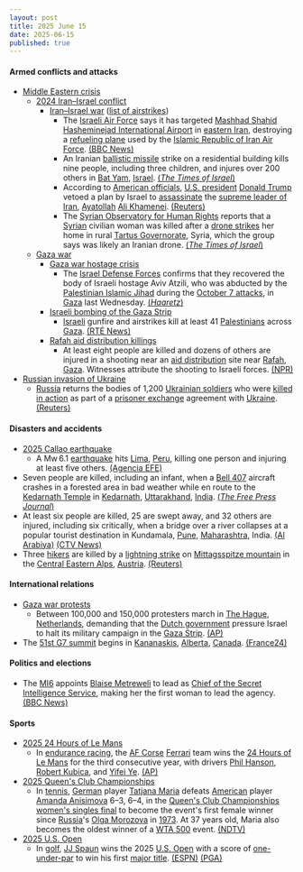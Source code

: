 ```yaml
---
layout: post
title: 2025 June 15
date: 2025-06-15
published: true
---
```



#### Armed conflicts and attacks

* [Middle Eastern crisis](https://en.wikipedia.org/wiki/Middle_Eastern_crisis_%282023%E2%80%93present%29 "Middle Eastern crisis (2023–present)")
  * [2024 Iran–Israel conflict](https://en.wikipedia.org/wiki/2024_Iran%E2%80%93Israel_conflict "2024 Iran–Israel conflict")
    * [Iran–Israel war](https://en.wikipedia.org/wiki/Iran%E2%80%93Israel_war "Iran–Israel war") ([list of airstrikes](https://en.wikipedia.org/wiki/List_of_airstrikes_during_the_Iran%E2%80%93Israel_War "List of airstrikes during the Iran–Israel War"))
      * The [Israeli Air Force](https://en.wikipedia.org/wiki/Israeli_Air_Force "Israeli Air Force") says it has targeted [Mashhad Shahid Hasheminejad International Airport](https://en.wikipedia.org/wiki/Mashhad_Shahid_Hasheminejad_International_Airport "Mashhad Shahid Hasheminejad International Airport") in [eastern Iran](https://en.wikipedia.org/wiki/Eastern_Iran "Eastern Iran"), destroying a [refueling plane](https://en.wikipedia.org/wiki/Aerial_refueling "Aerial refueling") used by the [Islamic Republic of Iran Air Force](https://en.wikipedia.org/wiki/Islamic_Republic_of_Iran_Air_Force "Islamic Republic of Iran Air Force"). [(BBC News)](https://www.bbc.co.uk/news/live/c2kqkd03xn5t)
      * An Iranian [ballistic missile](https://en.wikipedia.org/wiki/Ballistic_missile "Ballistic missile") strike on a residential building kills nine people, including three children, and injures over 200 others in [Bat Yam](https://en.wikipedia.org/wiki/Bat_Yam "Bat Yam"), [Israel](https://en.wikipedia.org/wiki/Israel "Israel"). [(*The Times of Israel*)](https://www.timesofisrael.com/6-dead-including-2-children-in-iranian-missile-strike-on-bat-yam-apartment-building/)
      * According to [American officials](https://en.wikipedia.org/wiki/United_States_government "United States government"), [U.S. president](https://en.wikipedia.org/wiki/President_of_the_United_States "President of the United States") [Donald Trump](https://en.wikipedia.org/wiki/Donald_Trump "Donald Trump") vetoed a plan by Israel to [assassinate](https://en.wikipedia.org/wiki/Assassination "Assassination") the [supreme leader of Iran](https://en.wikipedia.org/wiki/Supreme_leader_of_Iran "Supreme leader of Iran"), [Ayatollah](https://en.wikipedia.org/wiki/Ayatollah "Ayatollah") [Ali Khamenei](https://en.wikipedia.org/wiki/Ali_Khamenei "Ali Khamenei"). [(Reuters)](https://www.reuters.com/world/middle-east/trump-vetoed-an-israeli-plan-kill-irans-supreme-leader-us-officials-say-2025-06-15/)
      * The [Syrian Observatory for Human Rights](https://en.wikipedia.org/wiki/Syrian_Observatory_for_Human_Rights "Syrian Observatory for Human Rights") reports that a [Syrian](https://en.wikipedia.org/wiki/Syria "Syria") civilian woman was killed after a [drone strikes](https://en.wikipedia.org/wiki/Drone_warfare "Drone warfare") her home in rural [Tartus Governorate](https://en.wikipedia.org/wiki/Tartus_Governorate "Tartus Governorate"), Syria, which the group says was likely an Iranian drone. [(*The Times of Israel*)](https://www.timesofisrael.com/liveblog_entry/rights-group-says-woman-killed-in-western-syria-likely-by-iranian-drone/)
  * [Gaza war](https://en.wikipedia.org/wiki/Gaza_war "Gaza war")
    * [Gaza war hostage crisis](https://en.wikipedia.org/wiki/Gaza_war_hostage_crisis "Gaza war hostage crisis")
      * The [Israel Defense Forces](https://en.wikipedia.org/wiki/Israel_Defense_Forces "Israel Defense Forces") confirms that they recovered the body of Israeli hostage Aviv Atzili, who was abducted by the [Palestinian Islamic Jihad](https://en.wikipedia.org/wiki/Palestinian_Islamic_Jihad "Palestinian Islamic Jihad") during the [October 7 attacks](https://en.wikipedia.org/wiki/October_7_attacks "October 7 attacks"), in [Gaza](https://en.wikipedia.org/wiki/Gaza_Strip "Gaza Strip") last Wednesday. [(*Haaretz*)](https://www.haaretz.com/israel-news/2025-06-15/ty-article/.premium/body-of-israeli-hostage-aviv-atzili-recovered-from-gaza-last-week-idf-confirms/00000197-631b-db73-aff7-7b5f32cc0000)
    * [Israeli bombing of the Gaza Strip](https://en.wikipedia.org/wiki/Israeli_bombing_of_the_Gaza_Strip "Israeli bombing of the Gaza Strip")
      * [Israeli](https://en.wikipedia.org/wiki/Israel "Israel") gunfire and airstrikes kill at least 41 [Palestinians](https://en.wikipedia.org/wiki/Palestinians "Palestinians") across [Gaza](https://en.wikipedia.org/wiki/Gaza_Strip "Gaza Strip"). [(RTÉ News)](https://www.rte.ie/news/middle-east/2025/0615/1518606-israel-gaza-strikes/)
    * [Rafah aid distribution killings](https://en.wikipedia.org/wiki/Rafah_aid_distribution_killings "Rafah aid distribution killings")
      * At least eight people are killed and dozens of others are injured in a shooting near an [aid distribution](https://en.wikipedia.org/wiki/Humanitarian_aid "Humanitarian aid") site near [Rafah](https://en.wikipedia.org/wiki/Rafah "Rafah"), [Gaza](https://en.wikipedia.org/wiki/Gaza_Strip "Gaza Strip"). Witnesses attribute the shooting to Israeli forces. [(NPR)](https://www.npr.org/2025/06/15/nx-s1-5434274/at-least-8-dead-in-shooting-near-israeli-and-us-supported-aid-sites-in-gaza)
* [Russian invasion of Ukraine](https://en.wikipedia.org/wiki/Russian_invasion_of_Ukraine "Russian invasion of Ukraine")
  * [Russia](https://en.wikipedia.org/wiki/Russia "Russia") returns the bodies of 1,200 [Ukrainian soldiers](https://en.wikipedia.org/wiki/Armed_Forces_of_Ukraine "Armed Forces of Ukraine") who were [killed in action](https://en.wikipedia.org/wiki/Killed_in_action "Killed in action") as part of a [prisoner exchange](https://en.wikipedia.org/wiki/Prisoner_exchange "Prisoner exchange") agreement with [Ukraine](https://en.wikipedia.org/wiki/Ukraine "Ukraine"). [(Reuters)](https://www.reuters.com/world/europe/russia-has-handed-over-another-1200-bodies-ukrainian-soldiers-russian-state-news-2025-06-15/)

#### Disasters and accidents

* [2025 Callao earthquake](https://en.wikipedia.org/wiki/2025_Callao_earthquake "2025 Callao earthquake")
  * A Mw 6.1 [earthquake](https://en.wikipedia.org/wiki/Earthquake "Earthquake") hits [Lima](https://en.wikipedia.org/wiki/Lima "Lima"), [Peru](https://en.wikipedia.org/wiki/Peru "Peru"), killing one person and injuring at least five others. [(Agencia EFE)](https://efe.com/mundo/2025-06-15/peru-terremoto-lima-callao/)
* Seven people are killed, including an infant, when a [Bell 407](https://en.wikipedia.org/wiki/Bell_407 "Bell 407") aircraft crashes in a forested area in bad weather while en route to the [Kedarnath Temple](https://en.wikipedia.org/wiki/Kedarnath_Temple "Kedarnath Temple") in [Kedarnath](https://en.wikipedia.org/wiki/Kedarnath "Kedarnath"), [Uttarakhand](https://en.wikipedia.org/wiki/Uttarakhand "Uttarakhand"), [India](https://en.wikipedia.org/wiki/India "India"). [(*The Free Press Journal*)](https://www.freepressjournal.in/india/uttarakhand-helicopter-crash-7-killed-including-infant-as-chopper-crashes-near-kedarnath-route-terrifying-visuals-surface)
* At least six people are killed, 25 are swept away, and 32 others are injured, including six critically, when a bridge over a river collapses at a popular tourist destination in Kundamala, [Pune](https://en.wikipedia.org/wiki/Pune "Pune"), [Maharashtra](https://en.wikipedia.org/wiki/Maharashtra "Maharashtra"), India. [(Al Arabiya)](https://english.alarabiya.net/News/world/2025/06/15/six-killed-25-swept-away-after-bridge-collapse-in-india-s-pune) [(CTV News)](https://www.ctvnews.ca/world/article/2-killed-and-32-injured-after-a-bridge-collapses-at-a-tourist-destination-in-western-india/)
* Three [hikers](https://en.wikipedia.org/wiki/Hiking "Hiking") are killed by a [lightning strike](https://en.wikipedia.org/wiki/Lightning_strike "Lightning strike") on [Mittagsspitze mountain](https://en.wikipedia.org/wiki/Tschaggunser_Mittagspitze "Tschaggunser Mittagspitze") in the [Central Eastern Alps](https://en.wikipedia.org/wiki/Central_Eastern_Alps "Central Eastern Alps"), [Austria](https://en.wikipedia.org/wiki/Austria "Austria"). [(Reuters)](https://www.reuters.com/world/three-hikers-killed-by-lightning-strike-austrian-alps-2025-06-16/)

#### International relations

* [Gaza war protests](https://en.wikipedia.org/wiki/Gaza_war_protests "Gaza war protests")
  * Between 100,000 and 150,000 protesters march in [The Hague](https://en.wikipedia.org/wiki/The_Hague "The Hague"), [Netherlands](https://en.wikipedia.org/wiki/Netherlands "Netherlands"), demanding that the [Dutch government](https://en.wikipedia.org/wiki/Dutch_government "Dutch government") pressure Israel to halt its military campaign in the [Gaza Strip](https://en.wikipedia.org/wiki/Gaza_Strip "Gaza Strip"). [(AP)](https://apnews.com/article/netherlands-gaza-protest-hague-israel-4976ec568e1b61ad80fd5ab53df5871e)
* The [51st G7 summit](https://en.wikipedia.org/wiki/51st_G7_summit "51st G7 summit") begins in [Kananaskis](https://en.wikipedia.org/wiki/Kananaskis_Improvement_District "Kananaskis Improvement District"), [Alberta](https://en.wikipedia.org/wiki/Alberta "Alberta"), [Canada](https://en.wikipedia.org/wiki/Canada "Canada"). [(France24)](https://www.france24.com/en/americas/20250616-g7-leaders-canada-mideast-tariffs)

#### Politics and elections

* The [MI6](https://en.wikipedia.org/wiki/MI6 "MI6") appoints [Blaise Metreweli](https://en.wikipedia.org/wiki/Blaise_Metreweli "Blaise Metreweli") to lead as [Chief of the Secret Intelligence Service](https://en.wikipedia.org/wiki/Chief_of_the_Secret_Intelligence_Service "Chief of the Secret Intelligence Service"), making her the first woman to lead the agency. [(BBC News)](https://www.bbc.com/news/articles/czxyx04dv1wo)

#### Sports

* [2025 24 Hours of Le Mans](https://en.wikipedia.org/wiki/2025_24_Hours_of_Le_Mans "2025 24 Hours of Le Mans")
  * In [endurance racing](https://en.wikipedia.org/wiki/Endurance_racing_%28motorsport%29 "Endurance racing (motorsport)"), the [AF Corse](https://en.wikipedia.org/wiki/AF_Corse "AF Corse") [Ferrari](https://en.wikipedia.org/wiki/Ferrari "Ferrari") team wins the [24 Hours of Le Mans](https://en.wikipedia.org/wiki/24_Hours_of_Le_Mans "24 Hours of Le Mans") for the third consecutive year, with drivers [Phil Hanson](https://en.wikipedia.org/wiki/Phil_Hanson_%28racing_driver%29 "Phil Hanson (racing driver)"), [Robert Kubica](https://en.wikipedia.org/wiki/Robert_Kubica "Robert Kubica"), and [Yifei Ye](https://en.wikipedia.org/wiki/Yifei_Ye "Yifei Ye"). [(AP)](https://apnews.com/article/le-mans-ferrari-24-hours-robert-kubica-affc5f1389e85c7bcf4d0d8a794caffb)
* [2025 Queen's Club Championships](https://en.wikipedia.org/wiki/2025_Queen%27s_Club_Championships "2025 Queen's Club Championships")
  * In [tennis](https://en.wikipedia.org/wiki/Tennis "Tennis"), [German](https://en.wikipedia.org/wiki/Tennis_in_Germany "Tennis in Germany") player [Tatjana Maria](https://en.wikipedia.org/wiki/Tatjana_Maria "Tatjana Maria") defeats [American](https://en.wikipedia.org/wiki/Tennis_in_the_United_States "Tennis in the United States") player [Amanda Anisimova](https://en.wikipedia.org/wiki/Amanda_Anisimova "Amanda Anisimova") 6–3, 6–4, in the [Queen's Club Championships](https://en.wikipedia.org/wiki/Queen%27s_Club_Championships "Queen's Club Championships") [women's singles final](https://en.wikipedia.org/wiki/2025_Queen%27s_Club_Championships_%E2%80%93_Women%27s_singles "2025 Queen's Club Championships – Women's singles") to become the event's first female winner since [Russia](https://en.wikipedia.org/wiki/Tennis_in_Russia "Tennis in Russia")'s [Olga Morozova](https://en.wikipedia.org/wiki/Olga_Morozova "Olga Morozova") in [1973](https://en.wikipedia.org/wiki/1973_Queen%27s_Club_Championships "1973 Queen's Club Championships"). At 37 years old, Maria also becomes the oldest winner of a [WTA 500](https://en.wikipedia.org/wiki/WTA_500_tournaments "WTA 500 tournaments") event. [(NDTV)](https://sports.ndtv.com/tennis/qualifier-tatjana-maria-completes-fairytale-run-to-queens-title-8675525)
* [2025 U.S. Open](https://en.wikipedia.org/wiki/2025_U.S._Open_%28golf%29 "2025 U.S. Open (golf)")
  * In [golf](https://en.wikipedia.org/wiki/Golf "Golf"), [JJ Spaun](https://en.wikipedia.org/wiki/JJ_Spaun "JJ Spaun") wins the 2025 [U.S. Open](https://en.wikipedia.org/wiki/U.S._Open_%28golf%29 "U.S. Open (golf)") with a score of [one-under-par](https://en.wikipedia.org/wiki/Par_%28score%29 "Par (score)") to win his first [major title](https://en.wikipedia.org/wiki/Men%27s_major_golf_championships "Men's major golf championships"). [(ESPN)](https://www.espn.com/golf/story/_/id/45520741/jj-spaun-captures-first-major-title-wins-125th-us-open) [(PGA)](https://www.pgatour.com/tournaments/2025/u.s-open/R2025026/leaderboard/player/52215)

